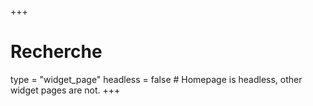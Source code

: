 +++
# Recherche
type = "widget_page"
headless = false # Homepage is headless, other widget pages are not.
+++